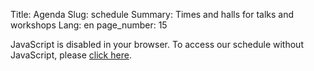 Title: Agenda
Slug: schedule
Summary: Times and halls for talks and workshops
Lang: en
page_number: 15

<script type="text/javascript" src="https://cfp.pycon.org.il/pycon-2024/widgets/schedule.js"></script>

<pretalx-schedule event-url="https://cfp.pycon.org.il/pycon-2024/" locale="en" format="list" style="--pretalx-clr-primary: #3aa57c"></pretalx-schedule>
<noscript>
   <div class="pretalx-widget">
        <div class="pretalx-widget-info-message">
            JavaScript is disabled in your browser. To access our schedule without JavaScript,
            please <a target="_blank" href="https://cfp.pycon.org.il/pycon-2024/schedule/">click here</a>.
        </div>
    </div>
</noscript>
